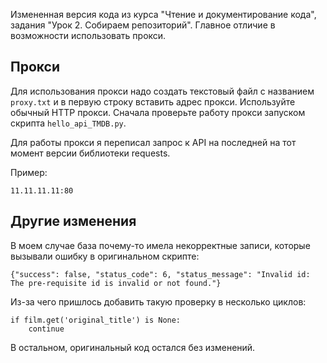 Измененная версия кода из курса "Чтение и документирование кода", задания "Урок 2. Собираем репозиторий". Главное отличие в возможности использовать прокси.

## Прокси
Для использования прокси надо создать текстовый файл с названием `proxy.txt` и в первую строку вставить адрес прокси. Используйте обычный HTTP прокси. Сначала проверьте работу прокси запуском скрипта `hello_api_TMDB.py`. 

Для работы прокси я переписал запрос к API на последней на тот момент версии библиотеки requests.

Пример:

```
11.11.11.11:80
```

## Другие изменения
В моем случае база почему-то имела некорректные записи, которые вызывали ошибку в оригинальном скрипте:

```
{"success": false, "status_code": 6, "status_message": "Invalid id: The pre-requisite id is invalid or not found."}
```

Из-за чего пришлось добавить такую проверку в несколько циклов:

```
if film.get('original_title') is None:
    continue
```

В остальном, оригинальный код остался без изменений.
